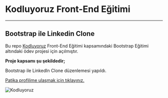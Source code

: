 # Kodluyoruz Front-End Eğitimi
---
## Bootstrap ile Linkedin Clone


Bu repo [Kodluyoruz](kodluyoruz.org) Front-End Eğitimi kapsamındaki Bootstrap Eğitimi altındaki ödev projesi için açılmıştır.

**Proje kapsamı şu şekildedir;**

Bootstrap ile LinkedIn Clone düzenlemesi yapıldı.


[Patika profilime ulaşmak için tıklayınız.](https://app.patika.dev/edamiaj)

![Kodluyoruz](https://miro.medium.com/max/3150/2*TZeK0kyHTRHVv3gUi8BtQg.png)